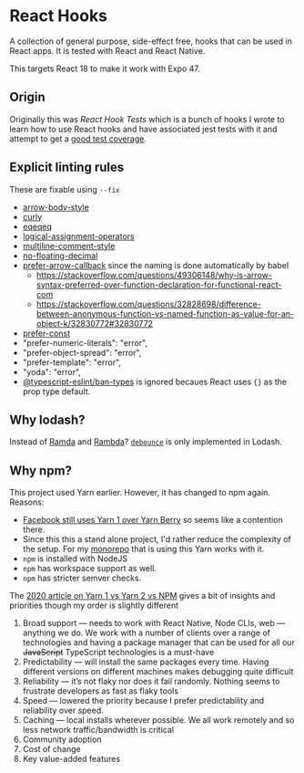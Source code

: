 # React Hooks

A collection of general purpose, side-effect free, hooks that can be used in React apps.  It is tested with React and React Native.

This targets React 18 to make it work with Expo 47.

## Origin

Originally this was *React Hook Tests* which is a bunch of hooks I wrote to learn how to use React hooks and have associated jest tests with it and attempt to get a [good test coverage](https://trajano.github.io/react-hooks/lcov-report/).

## Explicit linting rules

These are fixable using `--fix`

* [arrow-body-style](https://eslint.org/docs/latest/rules/arrow-body-style)
* [curly](https://eslint.org/docs/latest/rules/curly)
* [eqeqeq](https://eslint.org/docs/latest/rules/eqeqeq)
* [logical-assignment-operators](https://eslint.org/docs/latest/rules/logical-assignment-operators)
* [multiline-comment-style](https://eslint.org/docs/latest/rules/multiline-comment-style)
* [no-floating-decimal](https://eslint.org/docs/latest/rules/no-floating-decimal)
* [prefer-arrow-callback](https://eslint.org/docs/latest/rules/prefer-arrow-callback) since the naming is done automatically by babel
  * https://stackoverflow.com/questions/49306148/why-is-arrow-syntax-preferred-over-function-declaration-for-functional-react-com
  * https://stackoverflow.com/questions/32828698/difference-between-anonymous-function-vs-named-function-as-value-for-an-object-k/32830772#32830772
* [prefer-const](https://eslint.org/docs/latest/rules/prefer-const)
* "prefer-numeric-literals": "error",
* "prefer-object-spread": "error",
* "prefer-template": "error",
* "yoda": "error",
* [@typescript-eslint/ban-types](https://typescript-eslint.io/rules/ban-types) is ignored becaues React uses `{}` as the prop type default.

## Why lodash?

Instead of [Ramda](https://ramdajs.com/) and [Rambda](https://selfrefactor.github.io/rambda/)? [`debounce`](https://lodash.com/docs/4.17.15#debounce) is only implemented in Lodash.

## Why npm?

This project used Yarn earlier.  However, it has changed to npm again.  Reasons:

* [Facebook still uses Yarn 1 over Yarn Berry](https://shift.infinite.red/yarn-1-vs-yarn-2-vs-npm-a69ccf0229cd) so seems like a contention there.
* Since this this a stand alone project, I'd rather reduce the complexity of the setup.  For my [monorepo](https://github.com/trajano/spring-cloud-demo) that is using this Yarn works with it.
* `npm` is installed with NodeJS
* `npm` has workspace support as well.
* `npm` has stricter semver checks.

The [2020 article on Yarn 1 vs Yarn 2 vs NPM](https://shift.infinite.red/yarn-1-vs-yarn-2-vs-npm-a69ccf0229cd) gives a bit of insights and priorities though my order is slightly different

1. Broad support — needs to work with React Native, Node CLIs, web — anything we do. We work with a number of clients over a range of technologies and having a package manager that can be used for all our ~~JavaScript~~ TypeScript technologies is a must-have
2. Predictability — will install the same packages every time. Having different versions on different machines makes debugging quite difficult
3. Reliability — it’s not flaky nor does it fail randomly. Nothing seems to frustrate developers as fast as flaky tools
4. Speed — lowered the priority because I prefer predictability and reliability over speed.
5. Caching — local installs wherever possible. We all work remotely and so less network traffic/bandwidth is critical
6. Community adoption 
7. Cost of change
8. Key value-added features
